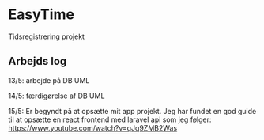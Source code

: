 # EasyTime
Tidsregistrering projekt


## Arbejds log
13/5: arbejde på DB UML

14/5: færdigørelse af DB UML

15/5: Er begyndt på at opsætte mit app projekt. Jeg har fundet en god guide til at opsætte en react frontend med laravel api som jeg følger: https://www.youtube.com/watch?v=qJq9ZMB2Was 
